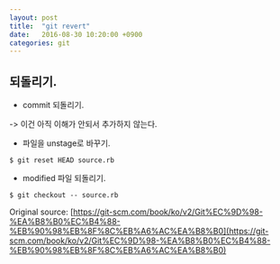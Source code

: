 ```yaml
---
layout: post
title:  "git revert"
date:   2016-08-30 10:20:00 +0900
categories: git
---
```


## 되돌리기.

- commit 되돌리기.

-> 이건 아직 이해가 안되서 추가하지 않는다.

- 파일을 unstage로 바꾸기.
```
$ git reset HEAD source.rb

```

- modified 파일 되돌리기.
```
$ git checkout -- source.rb
```

Original source: [https://git-scm.com/book/ko/v2/Git%EC%9D%98-%EA%B8%B0%EC%B4%88-%EB%90%98%EB%8F%8C%EB%A6%AC%EA%B8%B0](https://git-scm.com/book/ko/v2/Git%EC%9D%98-%EA%B8%B0%EC%B4%88-%EB%90%98%EB%8F%8C%EB%A6%AC%EA%B8%B0)
